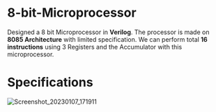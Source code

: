 # 8-bit-Microprocessor
 Designed a 8 bit Microprocessor in **Verilog**. The processor is made on **8085 Architecture** with limited specification. We can perform total **16 instructions** using 3 Registers and the Accumulator with this microprocessor.
# Specifications

![Screenshot_20230107_171911](https://user-images.githubusercontent.com/109130584/211149122-6e38f9d0-0830-4b46-a8fa-8b944288d459.png)
